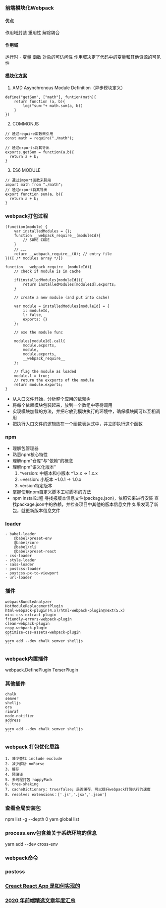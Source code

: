 ### 前端模块化Webpack

#### 优点

作用域封装
重用性
解除耦合

#### 作用域

运行时 - 变量 函数 对象的可访问性
作用域决定了代码中的变量和其他资源的可见性

#### [模块化方案](http://www.ruanyifeng.com/blog/2012/10/javascript_module.html)
1. AMD
Asynchronous Module Definition（异步模块定义）
```
define("getSum", ["math"], funtion(math){
    return function (a, b){
        log("sum:"+ math.sum(a, b))
    }
})
```
2. COMMONJS
```
// 通过require函数来引用
const math = require("./math");

// 通过exports将其导出
exports.getSum = function(a,b){
  return a + b;
}

```
3. ES6 MODULE

```
// 通过import函数来引用
import math from "./math";
// 通过export将其导出
export function sum(a, b){
  return a + b;
}
```

### webpack打包过程

```
(function(module) {
    var installedModules = {};
    function __webpack_require__(moduleId){
        // SOME CODE
    }
    // 。。。
    return __webpack_require__(0); // entry file
})([ /* modules array */])
```

```
function __webpack_require__(moduleId){
    // check if module is in cache

    if(installedModules[moduleId]){
        return installedModules[moduleId].exports;
    }

    // create a new module (and put into cache)

    var module = installedModules[moduleId] = {
        i: moduleId,
        l: false,
        exports: {}
    };

    // exe the module func

    modules[moduleId].call{
        module.exports,
        module,
        module.exports,
        __webpack_require__
    };

    // flag the module as loaded
    module.l = true;
    // return the exxports of the module
    return module.exports;
}
```


- 从入口文件开始，分析整个应用的依赖树
- 将每个依赖模块包装起来，放到一个数组中等待调用
- 实现模块加载的方法，并把它放到模块执行的环境中，确保模块间可以互相调用
- 把执行入口文件的逻辑放在一个函数表达式中，并立即执行这个函数


### npm

- 理解包管理器
- 熟悉npm核心特性
- 理解npm"仓库"与"依赖"的概念
- 理解npm"语义化版本"
  1. ^version: 中版本和小版本 ^1.x.x -> 1.x.x
  2. ~version: 小版本 ~1.0.1 -> 1.0.x
  3. version特定版本
- 掌握使用npm自定义脚本工程脚本的方法
- npm install过程
    寻找报版本信息文件(package.json)，依照它来进行安装
    查找package.json中的依赖，并检查项目中其他的版本信息文件
    如果发现了新包，就更新版本信息文件

### loader

    - babel-loader
        @babel/preset-env
        @babel/core
        @babel/cli
        @babel/preset-react
    - css-loader
    - style-loader
    - sass-loader
    - postcss-loader
    - postcss-px-to-viewport
    - url-loader

### 插件

    webpackBundleAnalyzer
    HotModuleReplacementPlugin
    html-webpack-plugin(4.x)/html-webpack-plugin@next(5.x)
    mini-css-extract-plugin
    friendly-errors-webpack-plugin
    clean-webpack-plugin
    copy-webpack-plugin
    optimize-css-assets-webpack-plugin
    ```
    yarn add --dev chalk semver shelljs
    ```

### webpack内置插件

   webpack.DefinePlugin
   TerserPlugin

### 其他插件
    chalk
    semver
    shelljs
    ora
    rimraf
    node-notifier
    address
    ```
    yarn add --dev chalk semver shelljs
    ```

### webpack 打包优化思路

    1. 减少查找 include exclude
    2. 减少解析 noParse
    3. 缓存
    4. 预编译
    5. 多线程打包 happyPack
    6. tree-shaking
    7. cacheDictionary: true/false; 是否缓存，可以提升webpack打包执行的速度
    8. resolve: extensions：['.js','.jsx','.json']

### 查看全局安装包 

npm list -g --depth 0
yarn global list

### process.env包含着关于系统环境的信息
yarn add --dev cross-env


### webpack命令



### postcss



### [Creact React App 是如何实现的](http://axuebin.com/articles/fe-solution/cli/cra.html)


### [2020 年前端精选文章年度汇总](https://segmentfault.com/a/1190000039017733)
